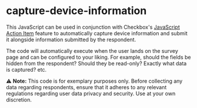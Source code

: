 # capture-device-information
This JavaScript can be used in conjunction with Checkbox's [JavaScript Action Item]() feature to automatically capture device information and submit it alongside information submitted by the respondent.

The code will automatically execute when the user lands on the survey page and can be configured to your liking. For example, should the fields be hidden from the respondent? Should they be read-only? Exactly what data is captured? etc.

:warning: **Note:** This code is for exemplary purposes only. Before collecting any data regarding respondents, ensure that it adheres to any relevant regulations regarding user data privacy and security. Use at your own discretion.
